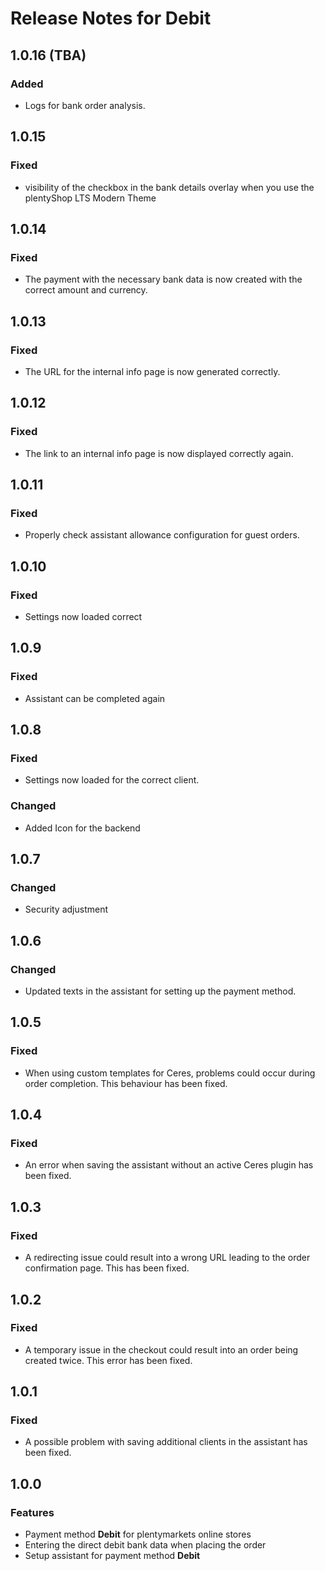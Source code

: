 # Release Notes for Debit

## 1.0.16 (TBA)

### Added
- Logs for bank order analysis.

## 1.0.15

### Fixed
- visibility of the checkbox in the bank details overlay when you use the plentyShop LTS Modern Theme

## 1.0.14

### Fixed
- The payment with the necessary bank data is now created with the correct amount and currency.

## 1.0.13

### Fixed
- The URL for the internal info page is now generated correctly.

## 1.0.12

### Fixed
- The link to an internal info page is now displayed correctly again.

## 1.0.11

### Fixed
- Properly check assistant allowance configuration for guest orders.

## 1.0.10

### Fixed
- Settings now loaded correct

## 1.0.9

### Fixed
- Assistant can be completed again

## 1.0.8

### Fixed
- Settings now loaded for the correct client.

### Changed
- Added Icon for the backend

## 1.0.7

### Changed
- Security adjustment

## 1.0.6

### Changed
- Updated texts in the assistant for setting up the payment method.

## 1.0.5

### Fixed
- When using custom templates for Ceres, problems could occur during order completion. This behaviour has been fixed.

## 1.0.4

### Fixed
- An error when saving the assistant without an active Ceres plugin has been fixed.

## 1.0.3 

### Fixed
- A redirecting issue could result into a wrong URL leading to the order confirmation page. This has been fixed.

## 1.0.2

### Fixed
- A temporary issue in the checkout could result into an order being created twice. This error has been fixed.

## 1.0.1

### Fixed
- A possible problem with saving additional clients in the assistant has been fixed.

## 1.0.0

### Features
- Payment method **Debit** for plentymarkets online stores
- Entering the direct debit bank data when placing the order
- Setup assistant for payment method **Debit**
